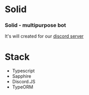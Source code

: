 # Solid
### Solid - multipurpose bot
It's will created for our [discord server](http://discord.gg/bV3ZaNVsB4)
# Stack
<ul>
<li>Typescript</li>
<li>Sapphire</li>
<li>Discord.JS</li>
<li>TypeORM</li>
</ul>
